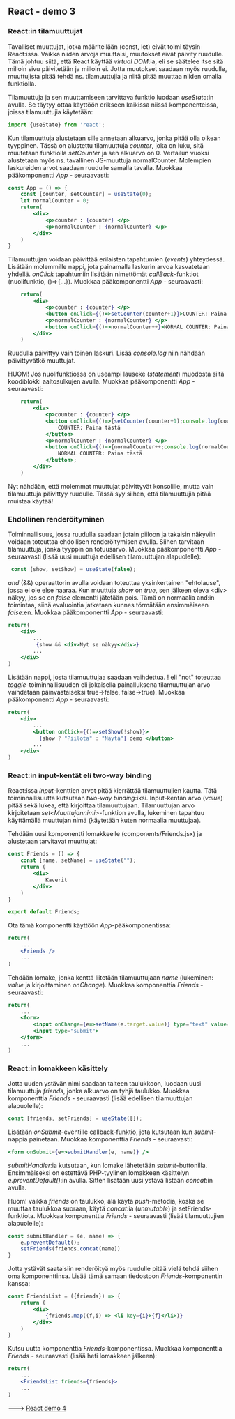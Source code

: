 ## React - demo 3

### React:in tilamuuttujat

Tavalliset muuttujat, jotka määritellään (const, let) eivät toimi täysin React:issa. Vaikka niiden arvoja muuttaisi, muutokset eivät päivity ruudulle. Tämä johtuu siitä, että React käyttää *virtual DOM*:ia, eli se säätelee itse sitä milloin sivu päivitetään ja milloin ei. Jotta muutokset saadaan myös ruudulle, muuttujista pitää tehdä ns. tilamuuttujia ja niitä pitää muuttaa niiden omalla funktiolla.

Tilamuuttuja ja sen muuttamiseen tarvittava funktio luodaan *useState*:in avulla. Se täytyy ottaa käyttöön erikseen kaikissa niissä komponenteissa, joissa tilamuuttujia käytetään:

```jsx
import {useState} from 'react';
```

Kun tilamuuttuja alustetaan sille annetaan alkuarvo, jonka pitää olla oikean tyyppinen. Tässä on alustettu tilamuuttuja *counter*, joka on luku, sitä muutetaan funktiolla *setCounter* ja sen alkuarvo on 0. Vertailun vuoksi alustetaan myös ns. tavallinen JS-muuttuja normalCounter. Molempien laskureiden arvot saadaan ruudulle samalla tavalla. Muokkaa pääkomponentti *App* - seuraavasti:

```jsx
const App = () => {
    const [counter, setCounter] = useState(0);
    let normalCounter = 0; 
    return(
        <div>
            <p>counter : {counter} </p>
            <p>normalCounter : {normalCounter} </p>
        </div>
    )
}
```

Tilamuuttujan voidaan päivittää erilaisten tapahtumien (*events*) yhteydessä. Lisätään molemmille nappi, jota painamalla laskurin arvoa kasvatetaan yhdellä. *onClick* tapahtumiin lisätään nimettömät *callBack*-funktiot (nuolifunktio, ()=>{...}). Muokkaa pääkomponentti *App* - seuraavasti:

```jsx
    return(
        <div>
            <p>counter : {counter} </p>
            <button onClick={()=>setCounter(counter+1)}>COUNTER: Paina tästä</button>
            <p>normalCounter : {normalCounter} </p>
            <button onClick={()=>normalCounter++}>NORMAL COUNTER: Paina tästä</button>;
        </div>
    )
```

Ruudulla päivittyy vain toinen laskuri. Lisää *console.log* niin nähdään päivittyvätkö muuttujat.

HUOM! Jos nuolifunktiossa on useampi lauseke (*statement*) muodosta siitä koodiblokki aaltosulkujen avulla. Muokkaa pääkomponentti *App* - seuraavasti:

```jsx
    return(
        <div>
            <p>counter : {counter} </p>
            <button onClick={()=>{setCounter(counter+1);console.log(counter)}}>
                COUNTER: Paina tästä
            </button>
            <p>normalCounter : {normalCounter} </p>
            <button onClick={()=>{normalCounter++;console.log(normalCounter)}}>
                NORMAL COUNTER: Paina tästä
            </button>;
        </div>
    )
```

Nyt nähdään, että molemmat muuttujat päivittyvät konsolille, mutta vain tilamuuttuja päivittyy ruudulle. Tässä syy siihen, että tilamuuttujia pitää muistaa käytää! 

### Ehdollinen renderöityminen

Toiminnallisuus, jossa ruudulla saadaan jotain piiloon ja takaisin näkyviin voidaan toteuttaa ehdollisen renderöitymisen avulla. Siihen tarvitaan tilamuuttuja, jonka tyyppin on totuusarvo. Muokkaa pääkomponentti *App* - seuraavasti (lisää uusi muuttuja edellisen tilamuuttujan alapuolelle):

```jsx
 const [show, setShow] = useState(false);
```

*and* (&&) operaattorin avulla voidaan toteuttaa yksinkertainen "ehtolause", jossa ei ole else haaraa. Kun muuttuja *show* on _true_, sen jälkeen oleva \<div\> näkyy, jos se on _false_ elementti jätetään pois. Tämä on normaalia and:in toimintaa, siinä evaluointia jatketaan kunnes törmätään ensimmäiseen _false_:en. Muokkaa pääkomponentti *App* - seuraavasti:

```jsx
return(
    <div>
        ...
         {show && <div>Nyt se näkyy</div>}
        ...
    </div>
)
```

Lisätään nappi, josta tilamuuttujaa saadaan vaihdettua. ! eli "not" toteuttaa *toggle*-toiminnallisuuden eli jokaisella painalluksena tilamuuttujan arvo vaihdetaan päinvastaiseksi true->false, false->true). Muokkaa pääkomponentti *App* - seuraavasti:

```jsx
return(
    <div>
        ...
        <button onClick={()=>setShow(!show)}>
          {show ? "Piilota" : "Näytä"} demo </button>
        ...
    </div>
)      
```

### React:in input-kentät eli two-way binding

React:issa *input*-kenttien arvot pitää kierrättää tilamuuttujien kautta. Tätä toiminnallisuutta kutsutaan *two-way binding*:iksi. Input-kentän arvo (*value*) pitää sekä lukea, että kirjoittaa tilamuuttujaan. Tilamuuttujan arvo kirjoitetaan *set\<Muuttujannimi\>*-funktion avulla, lukeminen tapahtuu käyttämällä muuttujan nimä (käytetään kuten normaalia muuttujaa).

Tehdään uusi komponentti lomakkeelle (components/Friends.jsx) ja alustetaan tarvitavat muuttujat:

```jsx
const Friends = () => {
    const [name, setName] = useState("");
    return (
        <div>
            Kaverit
        </div>
    )
}

export default Friends;
```

Ota tämä komponentti käyttöön *App*-pääkomponentissa:

```jsx
return(
    ...
    <Friends />
    ...
)
```

Tehdään lomake, jonka kenttä liitetään tilamuuttujaan *name* (lukeminen: *value* ja kirjoittaminen *onChange*). Muokkaa komponenttia *Friends* - seuraavasti:

```jsx
return(
    ...
    <form>
        <input onChange={e=>setName(e.target.value)} type="text" value={name}/>
        <input type="submit">
    </form>
    ...
)
```

### React:in lomakkeen käsittely

Jotta uuden ystävän nimi saadaan talteen taulukkoon, luodaan uusi tilamuuttuja *friends*, jonka alkuarvo on tyhjä taulukko. Muokkaa komponenttia *Friends* - seuraavasti (lisää edellisen tilamuuttujan alapuolelle):

```jsx
const [friends, setFriends] = useState([]); 
```

Lisätään *onSubmit*-eventille callback-funktio, jota kutsutaan kun *submit*-nappia painetaan. Muokkaa komponenttia *Friends* - seuraavasti:

```jsx
<form onSubmit={e=>submitHandler(e, name)} />
```

*submitHandler*:ia kutsutaan, kun lomake lähetetään *submit*-buttonilla. Ensimmäiseksi on estettävä PHP-tyylinen lomakkeen käsittelyn *e.preventDefault()*:in avulla. Sitten lisätään uusi ystävä listään *concat*:in avulla.

Huom! vaikka *friends* on taulukko, älä käytä *push*-metodia, koska se muuttaa taulukkoa suoraan, käytä *concat*:ia (*unmutable*) ja setFriends-funktiota. Muokkaa komponenttia *Friends* - seuraavasti (lisää tilamuuttujien alapuolelle):

```jsx
const submitHandler = (e, name) => {
    e.preventDefault();
    setFriends(friends.concat(name))
}
```

Jotta ystävät saataisiin renderöityä myös ruudulle pitää vielä tehdä siihen oma komponenttinsa. Lisää tämä samaan tiedostoon *Friends*-komponentin kanssa:

```jsx
const FriendsList = ({friends}) => {
    return (
        <div>
            {friends.map((f,i) => <li key={i}>{f}</li>)}
        </div>
    )
}
```

Kutsu uutta komponenttia *Friends*-komponentissa. Muokkaa komponenttia *Friends* - seuraavasti (lisää heti lomakkeen jälkeen):

```jsx
return(
    ...
    <FriendsList friends={friends}>
    ...
)
```

---> [React demo 4](./reactdemo_osa4.html)
